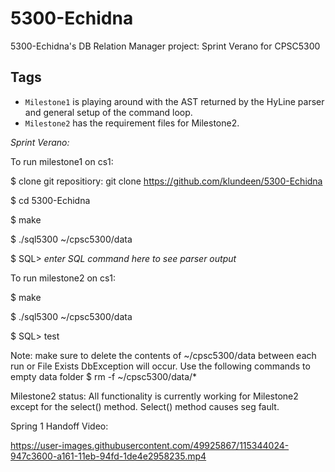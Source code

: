 # 5300-Echidna 

5300-Echidna's DB Relation Manager project: Sprint Verano for CPSC5300

## Tags
- <code>Milestone1</code> is playing around with the AST returned by the HyLine parser and general setup of the command loop.
- <code>Milestone2</code> has the requirement files for Milestone2.

*Sprint Verano:*

To run milestone1 on cs1:

$ clone git repositiory: git clone https://github.com/klundeen/5300-Echidna

$ cd 5300-Echidna

$ make

$ ./sql5300 ~/cpsc5300/data

$ SQL> *enter SQL command here to see parser output*

To run milestone2 on cs1:

$ make

$ ./sql5300 ~/cpsc5300/data

$ SQL> test

Note: make sure to delete the contents of ~/cpsc5300/data between each run or File Exists DbException will occur.
Use the following commands to empty data folder
$ rm -f ~/cpsc5300/data/*

Milestone2 status:
All functionality is currently working for Milestone2 except for the select() method. Select() method causes seg fault.

Spring 1 Handoff Video:

https://user-images.githubusercontent.com/49925867/115344024-947c3600-a161-11eb-94fd-1de4e2958235.mp4

